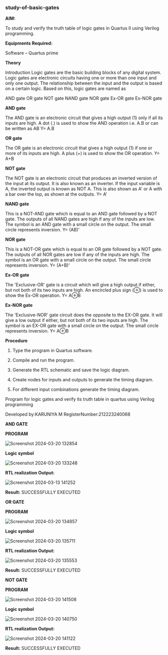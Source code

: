 ### study-of-basic-gates

**AIM:** 

To study and verify the truth table of logic gates in Quartus II using Verilog programming.

**Equipments Required:**

Software – Quartus prime 

**Theory**

Introduction Logic gates are the basic building blocks of any digital system. Logic gates are electronic circuits having one or more than one input and only one output. The relationship between the input and the output is based on a certain logic. Based on this, logic gates are named as

AND gate OR gate NOT gate NAND gate NOR gate Ex-OR gate Ex-NOR gate

**AND gate**

The AND gate is an electronic circuit that gives a high output (1) only if all its inputs are high. A dot (.) is used to show the AND operation i.e. A.B or can be written as AB
Y= A.B

**OR gate** 

The OR gate is an electronic circuit that gives a high output (1) if one or more of its inputs are high. A plus (+) is used to show the OR operation.
Y= A+B

**NOT gate**

The NOT gate is an electronic circuit that produces an inverted version of the input at its output. It is also known as an inverter. If the input variable is A, the inverted output is known as NOT A. This is also shown as A' or A with a bar over the top, as shown at the outputs.
Y= A'

**NAND gate**

This is a NOT-AND gate which is equal to an AND gate followed by a NOT gate. The outputs of all NAND gates are high if any of the inputs are low. The symbol is an AND gate with a small circle on the output. The small circle represents inversion.
Y= (AB)’

**NOR gate**

This is a NOT-OR gate which is equal to an OR gate followed by a NOT gate. The outputs of all NOR gates are low if any of the inputs are high. The symbol is an OR gate with a small circle on the output. The small circle represents inversion.
Y= (A+B)’

**Ex-OR gate**

The 'Exclusive-OR' gate is a circuit which will give a high output if either, but not both of its two inputs are high. An encircled plus sign (⊕) is used to show the Ex-OR operation.
Y= A⊕B

**Ex-NOR gate**

The 'Exclusive-NOR' gate circuit does the opposite to the EX-OR gate. It will give a low output if either, but not both of its two inputs are high. The symbol is an EX-OR gate with a small circle on the output. The small circle represents inversion.
Y= A⊕B

**Procedure** 

1.	Type the program in Quartus software.

2.	Compile and run the program.

3.	Generate the RTL schematic and save the logic diagram.

4.	Create nodes for inputs and outputs to generate the timing diagram.

5.	For different input combinations generate the timing diagram.


Program for logic gates and verify its truth table in quartus using Verilog programming

 Developed by:KARUNIYA M
 RegisterNumber:212223240068
 
 **AND GATE**
 
 **PROGRAM**
 
 ![Screenshot 2024-03-20 132854](https://github.com/naavaneetha/study-of-basic-gates/assets/162658262/d764b4bb-3b25-4ccb-9c03-31a2ab6ce902)

**Logic symbol**

![Screenshot 2024-03-20 133248](https://github.com/naavaneetha/study-of-basic-gates/assets/162658262/4d4a676d-0792-409e-92b5-3bd66081f4f0)

**RTL realization Output:**

![Screenshot 2024-03-13 141252](https://github.com/naavaneetha/study-of-basic-gates/assets/162658262/4d9e2df8-140e-4984-8e1e-2383989cd60a)

**Result:**
SUCCESSFULLY EXECUTED

**OR GATE**
 
 **PROGRAM**

![Screenshot 2024-03-20 134857](https://github.com/karuniya2005/study-of-basic-gates/assets/161425769/19aa4eb5-6304-4593-8445-60419b91e60c)

**Logic symbol**

![Screenshot 2024-03-20 135711](https://github.com/karuniya2005/study-of-basic-gates/assets/161425769/d0bc0b9a-baad-492a-8b49-1233e3a6e548)


**RTL realization Output:**

![Screenshot 2024-03-20 135553](https://github.com/karuniya2005/study-of-basic-gates/assets/161425769/630faa2d-b191-4696-99aa-1a5f93785712)

**Result:**
SUCCESSFULLY EXECUTED

**NOT GATE**
 
 **PROGRAM**

![Screenshot 2024-03-20 141508](https://github.com/karuniya2005/study-of-basic-gates/assets/161425769/2618d33b-d7dc-4ef2-a24b-e9c7a8747b52)

**Logic symbol**

![Screenshot 2024-03-20 140750](https://github.com/karuniya2005/study-of-basic-gates/assets/161425769/5a58aa29-ba6d-4090-8ef1-ba3c3de3f0da)

**RTL realization Output:**

![Screenshot 2024-03-20 141122](https://github.com/karuniya2005/study-of-basic-gates/assets/161425769/e848eb63-03b6-4d78-95c7-47013243353d)

**Result:**
SUCCESSFULLY EXECUTED







